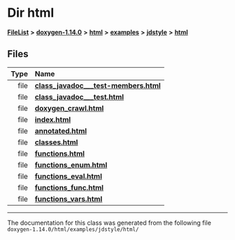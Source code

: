 

# Dir html



[**FileList**](files.md) **>** [**doxygen-1.14.0**](dir_9d5bad020669189c90cda983471be5d0.md) **>** [**html**](dir_05d1fd8a7cdd04f638f8b23196de02e2.md) **>** [**examples**](dir_aa52e73a32d193037813a53dcfe817b6.md) **>** [**jdstyle**](dir_9e51e81487284a2b66603cb7991333dd.md) **>** [**html**](dir_54a6b09928303b2033b0bbcf7cd1e991.md)












## Files

| Type | Name |
| ---: | :--- |
| file | [**class\_javadoc\_\_\_test-members.html**](class__javadoc______test-members_8html.md) <br> |
| file | [**class\_javadoc\_\_\_test.html**](class__javadoc______test_8html.md) <br> |
| file | [**doxygen\_crawl.html**](examples_2jdstyle_2html_2doxygen__crawl_8html.md) <br> |
| file | [**index.html**](examples_2jdstyle_2html_2index_8html.md) <br> |
| file | [**annotated.html**](jdstyle_2html_2annotated_8html.md) <br> |
| file | [**classes.html**](jdstyle_2html_2classes_8html.md) <br> |
| file | [**functions.html**](jdstyle_2html_2functions_8html.md) <br> |
| file | [**functions\_enum.html**](jdstyle_2html_2functions__enum_8html.md) <br> |
| file | [**functions\_eval.html**](jdstyle_2html_2functions__eval_8html.md) <br> |
| file | [**functions\_func.html**](jdstyle_2html_2functions__func_8html.md) <br> |
| file | [**functions\_vars.html**](jdstyle_2html_2functions__vars_8html.md) <br> |



























































------------------------------
The documentation for this class was generated from the following file `doxygen-1.14.0/html/examples/jdstyle/html/`

